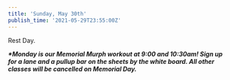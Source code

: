 ```yaml
---
title: 'Sunday, May 30th'
publish_time: '2021-05-29T23:55:00Z'
---
```


Rest Day.

***\*Monday is our Memorial Murph workout at 9:00 and 10:30am! Sign up
for a lane and a pullup bar on the sheets by the white board. All other
classes will be cancelled on Memorial Day.***
